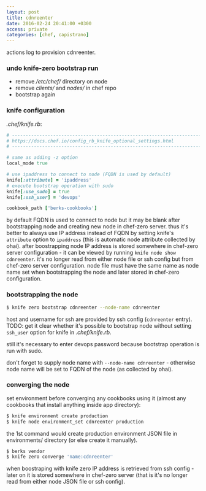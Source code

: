 ```yaml
---
layout: post
title: cdnreenter
date: 2016-02-24 20:41:00 +0300
access: private
categories: [chef, capistrano]
---
```


actions log to provision cdnreenter.

<!-- more -->

### undo knife-zero bootstrap run

- remove _/etc/chef/_ directory on node
- remove _clients/_ and _nodes/_ in chef repo
- bootstrap again

### knife configuration

_.chef/knife.rb_:

```ruby
# -----------------------------------------------------------------------------
# https://docs.chef.io/config_rb_knife_optional_settings.html
# -----------------------------------------------------------------------------

# same as adding -z option
local_mode true

# use ipaddress to connect to node (FQDN is used by default)
knife[:attribute] = 'ipaddress'
# execute bootstrap operation with sudo
knife[:use_sudo] = true
knife[:ssh_user] = 'devops'

cookbook_path ['berks-cookbooks']
```

by default FQDN is used to connect to node but it may be blank after
bootstrapping node and creating new node in chef-zero server.
thus it's better to always use IP address instead of FQDN by setting
knife's `attribute` option to `ipaddress` (this is automatic node attribute
collected by ohai).
after boostrapping node IP address is stored somewhere in
chef-zero server configuration - it can be viewed by running
`knife node show cdnreenter`. it's no longer read from either node file or
ssh config but from chef-zero server configuration.
node file must have the same name as node name set when bootstrapping the node
and later stored in chef-zero configuration.

### bootstrapping the node

```sh
$ knife zero bootstrap cdnreenter --node-name cdnreenter
```

host and username for ssh are provided by ssh config (`cdnreenter` entry).
TODO: get it clear whether it's possible to bootstrap node without setting
`ssh_user` option for knife in _.chef/knife.rb_.

still it's necessary to enter devops password because bootstrap operation
is run with sudo.

don't forget to supply node name with `--node-name cdnreenter` -
otherwise node name will be set to FQDN of the node (as collected by ohai).

### converging the node

set environment before converging any cookbooks using it
(almost any cookbooks that install anything inside app directory):

```sh
$ knife environment create production
$ knife node environment_set cdnreenter production
```

the 1st command would create production environment JSON file in environments/
directory (or else create it manually).

```sh
$ berks vendor
$ knife zero converge 'name:cdnreenter'
```

when boostraping with knife zero IP address is retrieved from ssh config -
later on it is stored somewhere in chef-zero server (that is it's no longer
read from either node JSON file or ssh config).
